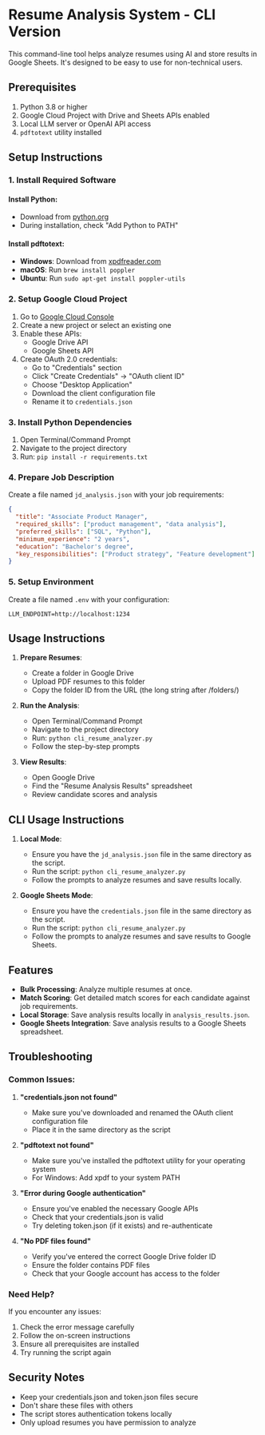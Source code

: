 # Resume Analysis System - CLI Version

This command-line tool helps analyze resumes using AI and store results in Google Sheets. It's designed to be easy to use for non-technical users.

## Prerequisites

1. Python 3.8 or higher
2. Google Cloud Project with Drive and Sheets APIs enabled
3. Local LLM server or OpenAI API access
4. `pdftotext` utility installed

## Setup Instructions

### 1. Install Required Software

#### Install Python:

- Download from [python.org](https://www.python.org/downloads/)
- During installation, check "Add Python to PATH"

#### Install pdftotext:

- **Windows**: Download from [xpdfreader.com](https://www.xpdfreader.com/download.html)
- **macOS**: Run `brew install poppler`
- **Ubuntu**: Run `sudo apt-get install poppler-utils`

### 2. Setup Google Cloud Project

1. Go to [Google Cloud Console](https://console.cloud.google.com)
2. Create a new project or select an existing one
3. Enable these APIs:
   - Google Drive API
   - Google Sheets API
4. Create OAuth 2.0 credentials:
   - Go to "Credentials" section
   - Click "Create Credentials" → "OAuth client ID"
   - Choose "Desktop Application"
   - Download the client configuration file
   - Rename it to `credentials.json`

### 3. Install Python Dependencies

1. Open Terminal/Command Prompt
2. Navigate to the project directory
3. Run: `pip install -r requirements.txt`

### 4. Prepare Job Description

Create a file named `jd_analysis.json` with your job requirements:

```json
{
  "title": "Associate Product Manager",
  "required_skills": ["product management", "data analysis"],
  "preferred_skills": ["SQL", "Python"],
  "minimum_experience": "2 years",
  "education": "Bachelor's degree",
  "key_responsibilities": ["Product strategy", "Feature development"]
}
```

### 5. Setup Environment

Create a file named `.env` with your configuration:

```
LLM_ENDPOINT=http://localhost:1234
```

## Usage Instructions

1. **Prepare Resumes**:

   - Create a folder in Google Drive
   - Upload PDF resumes to this folder
   - Copy the folder ID from the URL (the long string after /folders/)

2. **Run the Analysis**:

   - Open Terminal/Command Prompt
   - Navigate to the project directory
   - Run: `python cli_resume_analyzer.py`
   - Follow the step-by-step prompts

3. **View Results**:
   - Open Google Drive
   - Find the "Resume Analysis Results" spreadsheet
   - Review candidate scores and analysis

## CLI Usage Instructions

1. **Local Mode**:

   - Ensure you have the `jd_analysis.json` file in the same directory as the script.
   - Run the script: `python cli_resume_analyzer.py`
   - Follow the prompts to analyze resumes and save results locally.

2. **Google Sheets Mode**:

   - Ensure you have the `credentials.json` file in the same directory as the script.
   - Run the script: `python cli_resume_analyzer.py`
   - Follow the prompts to analyze resumes and save results to Google Sheets.

## Features

- **Bulk Processing**: Analyze multiple resumes at once.
- **Match Scoring**: Get detailed match scores for each candidate against job requirements.
- **Local Storage**: Save analysis results locally in `analysis_results.json`.
- **Google Sheets Integration**: Save analysis results to a Google Sheets spreadsheet.

## Troubleshooting

### Common Issues:

1. **"credentials.json not found"**

   - Make sure you've downloaded and renamed the OAuth client configuration file
   - Place it in the same directory as the script

2. **"pdftotext not found"**

   - Make sure you've installed the pdftotext utility for your operating system
   - For Windows: Add xpdf to your system PATH

3. **"Error during Google authentication"**

   - Ensure you've enabled the necessary Google APIs
   - Check that your credentials.json is valid
   - Try deleting token.json (if it exists) and re-authenticate

4. **"No PDF files found"**
   - Verify you've entered the correct Google Drive folder ID
   - Ensure the folder contains PDF files
   - Check that your Google account has access to the folder

### Need Help?

If you encounter any issues:

1. Check the error message carefully
2. Follow the on-screen instructions
3. Ensure all prerequisites are installed
4. Try running the script again

## Security Notes

- Keep your credentials.json and token.json files secure
- Don't share these files with others
- The script stores authentication tokens locally
- Only upload resumes you have permission to analyze
